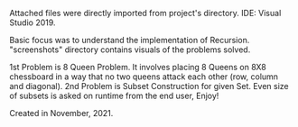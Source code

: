 Attached files were directly imported from project's directory. IDE: Visual Studio 2019.

Basic focus was to understand the implementation of Recursion. "screenshots" directory contains visuals of the problems solved.

1st Problem is 8 Queen Problem. It involves placing 8 Queens on 8X8 chessboard in a way that no two queens attack each other (row, column and diagonal).
2nd Problem is Subset Construction for given Set. Even size of subsets is asked on runtime from the end user, Enjoy!

Created in November, 2021.
